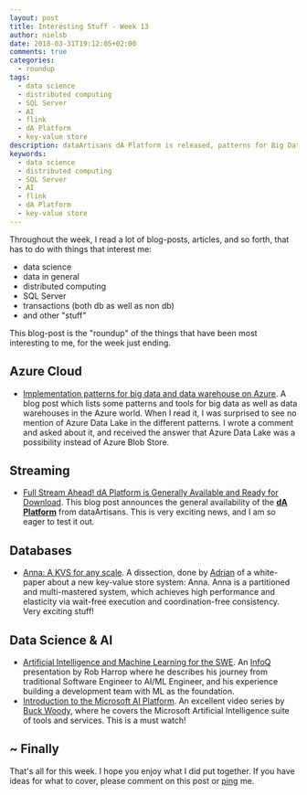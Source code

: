 ```yaml
---
layout: post
title: Interesting Stuff - Week 13
author: nielsb
date: 2018-03-31T19:12:05+02:00
comments: true
categories:
  - roundup
tags:
  - data science
  - distributed computing
  - SQL Server
  - AI
  - flink
  - dA Platform
  - key-value store
description: dataArtisans dA Platform is released, patterns for Big Data in Azure, a great video series about he Microsoft Artificial Intelligence suite, and other cool stuff!
keywords:
  - data science
  - distributed computing
  - SQL Server
  - AI
  - flink
  - dA Platform
  - key-value store  
---
```


Throughout the week, I read a lot of blog-posts, articles, and so forth, that has to do with things that interest me:

* data science
* data in general
* distributed computing
* SQL Server
* transactions (both db as well as non db)
* and other "stuff"

This blog-post is the "roundup" of the things that have been most interesting to me, for the week just ending.

<!--more-->

## Azure Cloud

* [Implementation patterns for big data and data warehouse on Azure][1]. A blog post which lists some patterns and tools for big data as well as data warehouses in the Azure world. When I read it, I was surprised to see no mention of Azure Data Lake in the different patterns. I wrote a comment and asked about it, and received the answer that Azure Data Lake was a possibility instead of Azure Blob Store.

## Streaming

* [Full Stream Ahead! dA Platform is Generally Available and Ready for Download][2]. This blog post announces the general availability of the [**dA Platform**][3] from dataArtisans. This is very exciting news, and I am so eager to test it out.

## Databases

* [Anna: A KVS for any scale][4]. A dissection, done by [Adrian][adcol] of a white-paper about a new key-value store system: Anna. Anna is a partitioned and multi-mastered system, which achieves high performance and elasticity via wait-free execution and coordination-free consistency. Very exciting stuff!

## Data Science & AI

* [Artificial Intelligence and Machine Learning for the SWE][5]. An [InfoQ][iq] presentation by Rob Harrop where he describes his journey from traditional Software Engineer to AI/ML Engineer, and his experience building a development team with ML as the foundation.
* [Introduction to the Microsoft AI Platform][6]. An excellent video series by [Buck Woody][buckw], where he covers the Microsoft Artificial Intelligence suite of tools and services. This is a must watch!

## ~ Finally

That's all for this week. I hope you enjoy what I did put together. If you have ideas for what to cover, please comment on this post or [ping][ma] me.

[ma]: mailto:niels.it.berglund@gmail.com
[mp]: https://blog.acolyer.org
[iq]: https://www.infoq.com/
[ew]: http://sqlonice.com/
[re]: http://blog.revolutionanalytics.com
[sqsk]: https://www.sqlskills.com

[jovpop]: https://twitter.com/JovanPop_MSFT
[bobw]: https://twitter.com/bobwardms
[revod]: https://twitter.com/revodavid
[lonny]: https://twitter.com/sqL_handLe
[ewtw]: https://twitter.com/sqlOnIce
[buckw]: https://twitter.com/BuckWoodyMSFT
[mattw]: https://twitter.com/matthewwarren
[murba]: https://twitter.com/muratdemirbas
[daveda]: https://twitter.com/davidthecoder
[adcol]: https://twitter.com/adriancolyer
[jesrod]: https://twitter.com/jrdothoughts
[tomaz]: https://twitter.com/tomaz_tsql
[dataart]: https://twitter.com/dataartisans
[luis]: https://twitter.com/luis_de_sousa
[benstop]: https://twitter.com/benstopford
[conflu]: https://twitter.com/confluentinc

[1]: https://azure.microsoft.com/en-us/blog/implementation-patterns-for-big-data-and-data-warehouse-on-azure/
[2]: https://data-artisans.com/blog/da-platform-with-apache-flink-general-availability
[3]: https://data-artisans.com/blog/da-platform-stateful-stream-processing-with-apache-flink-made-easier
[4]: https://blog.acolyer.org/2018/03/27/anna-a-kvs-for-any-scale/
[5]: https://www.infoq.com/presentations/ai-ml-swe
[6]: https://blogs.msdn.microsoft.com/buckwoody/2018/03/27/introduction-to-the-microsoft-ai-platform/
